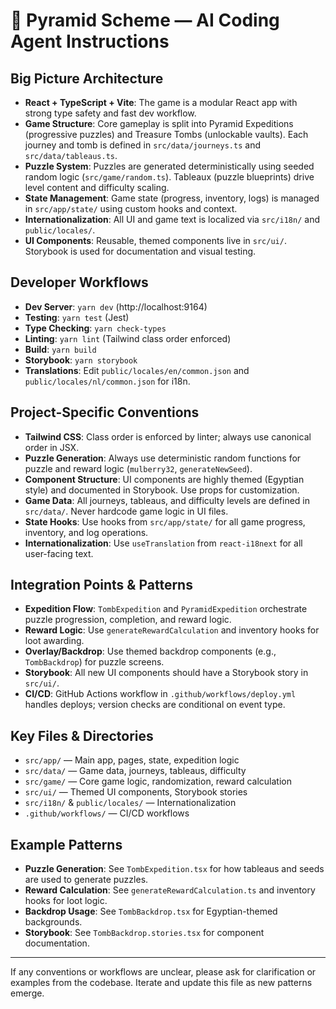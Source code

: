 # 🏺 Pyramid Scheme — AI Coding Agent Instructions

## Big Picture Architecture
- **React + TypeScript + Vite**: The game is a modular React app with strong type safety and fast dev workflow.
- **Game Structure**: Core gameplay is split into Pyramid Expeditions (progressive puzzles) and Treasure Tombs (unlockable vaults). Each journey and tomb is defined in `src/data/journeys.ts` and `src/data/tableaus.ts`.
- **Puzzle System**: Puzzles are generated deterministically using seeded random logic (`src/game/random.ts`). Tableaux (puzzle blueprints) drive level content and difficulty scaling.
- **State Management**: Game state (progress, inventory, logs) is managed in `src/app/state/` using custom hooks and context.
- **Internationalization**: All UI and game text is localized via `src/i18n/` and `public/locales/`.
- **UI Components**: Reusable, themed components live in `src/ui/`. Storybook is used for documentation and visual testing.

## Developer Workflows
- **Dev Server**: `yarn dev` (http://localhost:9164)
- **Testing**: `yarn test` (Jest)
- **Type Checking**: `yarn check-types`
- **Linting**: `yarn lint` (Tailwind class order enforced)
- **Build**: `yarn build`
- **Storybook**: `yarn storybook`
- **Translations**: Edit `public/locales/en/common.json` and `public/locales/nl/common.json` for i18n.

## Project-Specific Conventions
- **Tailwind CSS**: Class order is enforced by linter; always use canonical order in JSX.
- **Puzzle Generation**: Always use deterministic random functions for puzzle and reward logic (`mulberry32`, `generateNewSeed`).
- **Component Structure**: UI components are highly themed (Egyptian style) and documented in Storybook. Use props for customization.
- **Game Data**: All journeys, tableaus, and difficulty levels are defined in `src/data/`. Never hardcode game logic in UI files.
- **State Hooks**: Use hooks from `src/app/state/` for all game progress, inventory, and log operations.
- **Internationalization**: Use `useTranslation` from `react-i18next` for all user-facing text.

## Integration Points & Patterns
- **Expedition Flow**: `TombExpedition` and `PyramidExpedition` orchestrate puzzle progression, completion, and reward logic.
- **Reward Logic**: Use `generateRewardCalculation` and inventory hooks for loot awarding.
- **Overlay/Backdrop**: Use themed backdrop components (e.g., `TombBackdrop`) for puzzle screens.
- **Storybook**: All new UI components should have a Storybook story in `src/ui/`.
- **CI/CD**: GitHub Actions workflow in `.github/workflows/deploy.yml` handles deploys; version checks are conditional on event type.

## Key Files & Directories
- `src/app/` — Main app, pages, state, expedition logic
- `src/data/` — Game data, journeys, tableaus, difficulty
- `src/game/` — Core game logic, randomization, reward calculation
- `src/ui/` — Themed UI components, Storybook stories
- `src/i18n/` & `public/locales/` — Internationalization
- `.github/workflows/` — CI/CD workflows

## Example Patterns
- **Puzzle Generation**: See `TombExpedition.tsx` for how tableaus and seeds are used to generate puzzles.
- **Reward Calculation**: See `generateRewardCalculation.ts` and inventory hooks for loot logic.
- **Backdrop Usage**: See `TombBackdrop.tsx` for Egyptian-themed backgrounds.
- **Storybook**: See `TombBackdrop.stories.tsx` for component documentation.

---

If any conventions or workflows are unclear, please ask for clarification or examples from the codebase. Iterate and update this file as new patterns emerge.
